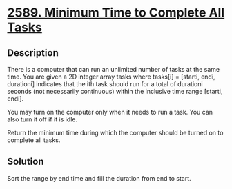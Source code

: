 # [2589. Minimum Time to Complete All Tasks](https://leetcode.com/problems/minimum-time-to-complete-all-tasks/)
## Description
There is a computer that can run an unlimited number of tasks at the same time. You are given a 2D integer array tasks where tasks[i] = [starti, endi, durationi] indicates that the ith task should run for a total of durationi seconds (not necessarily continuous) within the inclusive time range [starti, endi].

You may turn on the computer only when it needs to run a task. You can also turn it off if it is idle.

Return the minimum time during which the computer should be turned on to complete all tasks.

## Solution
Sort the range by end time and fill the duration from end to start.
